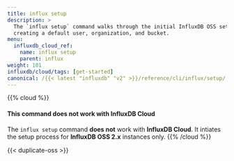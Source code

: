 ```yaml
---
title: influx setup
description: >
  The `influx setup` command walks through the initial InfluxDB OSS setup process,
  creating a default user, organization, and bucket.
menu:
  influxdb_cloud_ref:
    name: influx setup
    parent: influx
weight: 101
influxdb/cloud/tags: [get-started]
canonical: /{{< latest "influxdb" "v2" >}}/reference/cli/influx/setup/
---
```


{{% cloud %}}
#### This command does not work with InfluxDB Cloud
The `influx setup` command **does not** work with **InfluxDB Cloud**.
It intiates the setup process for **InfluxDB OSS 2.x** instances only.
{{% /cloud %}}

{{< duplicate-oss >}}
